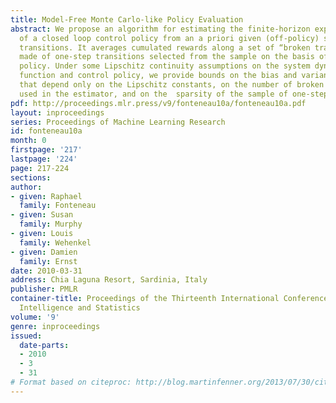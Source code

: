 ```yaml
---
title: Model-Free Monte Carlo-like Policy Evaluation
abstract: We propose an algorithm for estimating the finite-horizon expected return
  of a closed loop control policy from an a priori given (off-policy) sample of one-step
  transitions. It averages cumulated rewards along a set of “broken trajectories”
  made of one-step transitions selected from the sample on the basis of the control
  policy. Under some Lipschitz continuity assumptions on the system dynamics, reward
  function and control policy, we provide bounds on the bias and variance of the estimator
  that depend only on the Lipschitz constants, on the number of broken trajectories
  used in the estimator, and on the  sparsity of the sample of one-step transitions.
pdf: http://proceedings.mlr.press/v9/fonteneau10a/fonteneau10a.pdf
layout: inproceedings
series: Proceedings of Machine Learning Research
id: fonteneau10a
month: 0
firstpage: '217'
lastpage: '224'
page: 217-224
sections: 
author:
- given: Raphael
  family: Fonteneau
- given: Susan
  family: Murphy
- given: Louis
  family: Wehenkel
- given: Damien
  family: Ernst
date: 2010-03-31
address: Chia Laguna Resort, Sardinia, Italy
publisher: PMLR
container-title: Proceedings of the Thirteenth International Conference on Artificial
  Intelligence and Statistics
volume: '9'
genre: inproceedings
issued:
  date-parts:
  - 2010
  - 3
  - 31
# Format based on citeproc: http://blog.martinfenner.org/2013/07/30/citeproc-yaml-for-bibliographies/
---
```

